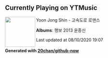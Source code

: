 ## Currently Playing on YTMusic

[<img align="left" width="100" src="https://lh3.googleusercontent.com/GYmZnqA5QRrr2XHhVeGwuOlJpR-ndSljkn3fUG4HaVREomFjJXPaHPZ1basUWp9jil5cgvr6PUvFe_Z6">](https://music.youtube.com/channel/UC9vrsMkxQUvpugdAbIC9r-w)

Yoon Jong Shin - 고속도로 로맨스

**Albums**: 행보 2013 윤종신

Last updated at 08/10/2020 19:07

#### Generated with [20chan/github-now](https://github.com/20chan/github-now)


<!--
**20chan/20chan** is a ✨ _special_ ✨ repository because its `README.md` (this file) appears on your GitHub profile.

Here are some ideas to get you started:

- 🔭 I’m currently working on ...
- 🌱 I’m currently learning ...
- 👯 I’m looking to collaborate on ...
- 🤔 I’m looking for help with ...
- 💬 Ask me about ...
- 📫 How to reach me: ...
- 😄 Pronouns: ...
- ⚡ Fun fact: ...
-->

